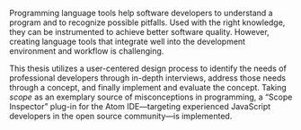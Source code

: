 Programming language tools help software developers to understand a program and to recognize possible pitfalls. Used with the right knowledge, they can be instrumented to achieve better software quality. However, creating language tools that integrate well into the development environment and workflow is challenging.

This thesis utilizes a user-centered design process to identify the needs of professional developers through in-depth interviews, address those needs through a concept, and finally implement and evaluate the concept. Taking *scope* as an exemplary source of misconceptions in programming, a “Scope Inspector” plug-in for the Atom IDE—targeting experienced JavaScript developers in the open source community—is implemented.